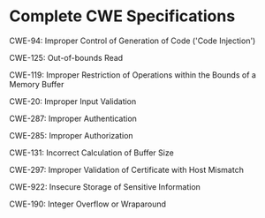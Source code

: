 

# Complete CWE Specifications

CWE-94: Improper Control of Generation of Code ('Code Injection')

CWE-125: Out-of-bounds Read

CWE-119: Improper Restriction of Operations within the Bounds of a Memory Buffer

CWE-20: Improper Input Validation

CWE-287: Improper Authentication

CWE-285: Improper Authorization

CWE-131: Incorrect Calculation of Buffer Size

CWE-297: Improper Validation of Certificate with Host Mismatch

CWE-922: Insecure Storage of Sensitive Information

CWE-190: Integer Overflow or Wraparound